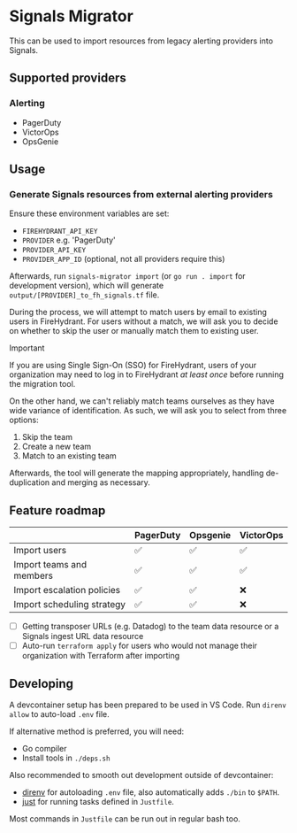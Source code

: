 # Signals Migrator

This can be used to import resources from legacy alerting providers into Signals.

## Supported providers

### Alerting 

- PagerDuty
- VictorOps
- OpsGenie

## Usage

### Generate Signals resources from external alerting providers

Ensure these environment variables are set:

- `FIREHYDRANT_API_KEY`
- `PROVIDER` e.g. 'PagerDuty'
- `PROVIDER_API_KEY`
- `PROVIDER_APP_ID` (optional, not all providers require this)

Afterwards, run `signals-migrator import` (or `go run . import` for development version), which will generate `output/[PROVIDER]_to_fh_signals.tf` file.

During the process, we will attempt to match users by email to existing users in FireHydrant. For users without a match, we will ask you to decide on whether to skip the user or manually match them to existing user.

> [!IMPORTANT]  
> If you are using Single Sign-On (SSO) for FireHydrant, users of your organization may need to log in to FireHydrant _at least once_ before running the migration tool.

On the other hand, we can't reliably match teams ourselves as they have wide variance of identification. As such, we will ask you to select from three options:

1. Skip the team
1. Create a new team
1. Match to an existing team

Afterwards, the tool will generate the mapping appropriately, handling de-duplication and merging as necessary.

## Feature roadmap

| | PagerDuty | Opsgenie | VictorOps |
| --- | --- | --- | --- |
| Import users | :white_check_mark: | :white_check_mark: | :white_check_mark: |
| Import teams and members | :white_check_mark: | :white_check_mark: | :white_check_mark: |
| Import escalation policies | :white_check_mark: | :white_check_mark: | :x: |
| Import scheduling strategy | :white_check_mark: | :white_check_mark: | :x: |


- [ ] Getting transposer URLs (e.g. Datadog) to the team data resource or a Signals ingest URL data resource
- [ ] Auto-run `terraform apply` for users who would not manage their organization with Terraform after importing

## Developing

A devcontainer setup has been prepared to be used in VS Code. Run `direnv allow` to auto-load `.env` file.

If alternative method is preferred, you will need:

- Go compiler
- Install tools in `./deps.sh`

Also recommended to smooth out development outside of devcontainer:

- [direnv](https://direnv.net/) for autoloading `.env` file, also automatically adds `./bin` to `$PATH`.
- [just](https://just.systems/) for running tasks defined in `Justfile`.

Most commands in `Justfile` can be run out in regular bash too.

